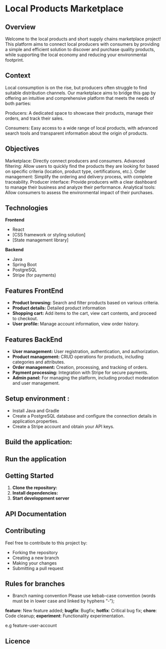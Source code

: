 # Local Products Marketplace 

## Overview
Welcome to the local products and short supply chains marketplace project! This platform aims to connect local producers with consumers by providing a simple and efficient solution to discover and purchase quality products, while supporting the local economy and reducing your environmental footprint.

## Context
Local consumption is on the rise, but producers often struggle to find suitable distribution channels. Our marketplace aims to bridge this gap by offering an intuitive and comprehensive platform that meets the needs of both parties:

Producers: A dedicated space to showcase their products, manage their orders, and track their sales.

Consumers: Easy access to a wide range of local products, with advanced search tools and transparent information about the origin of products.

## Objectives
Marketplace: Directly connect producers and consumers.
Advanced filtering: Allow users to quickly find the products they are looking for based on specific criteria (location, product type, certifications, etc.).
Order management: Simplify the ordering and delivery process, with complete traceability.
Producer interface: Provide producers with a clear dashboard to manage their business and analyze their performance.
Analytical tools: Allow consumers to assess the environmental impact of their purchases.

## Technologies
**Frontend**
* React
* [CSS framework or styling solution]
* [State management library]

**Backend**
* Java
* Spring Boot
* PostgreSQL
* Stripe (for payments)

## Features FrontEnd
* **Product browsing:** Search and filter products based on various criteria.
* **Product details:** Detailed product information
* **Shopping cart:** Add items to the cart, view cart contents, and proceed to checkout.
* **User profile:** Manage account information, view order history.
  
## Features BackEnd
* **User management:** User registration, authentication, and authorization.
* **Product management:** CRUD operations for products, including categories and attributes.
* **Order management:** Creation, processing, and tracking of orders.
* **Payment processing:** Integration with Stripe for secure payments.
* **Admin panel:** For managing the platform, including product moderation and user management.

## Setup environment : 
- Install Java and Gradle
- Create a PostgreSQL database and configure the connection details in application.properties.
- Create a Stripe account and obtain your API keys.


## Build the application:

## Run the application


## Getting Started
1. **Clone the repository:**
2. **Install dependencies:**
3. **Start developpment server**

## API Documentation

## Contributing
Feel free to contribute to this project by:

- Forking the repository
- Creating a new branch
- Making your changes
- Submitting a pull request


## Rules for branches
- Branch naming convention
Please use kebab-case convention (words must be in lower case and linked by hyphens “-”);
    
**feature**: New feature added;
**bugfix**: Bugfix;
**hotfix**: Critical bug fix;
**chore**: Code cleanup;
**experiment**: Functionality experimentation.

e.g feature-user-account

## Licence



   
  
